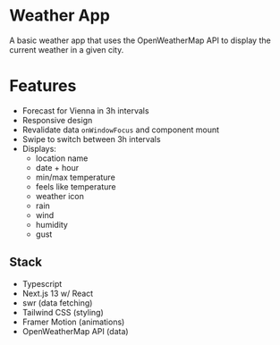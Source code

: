 # Weather App
A basic weather app that uses the OpenWeatherMap API to display the current weather in a given city.

# Features
- Forecast for Vienna in 3h intervals
- Responsive design
- Revalidate data `onWindowFocus` and component mount
- Swipe to switch between 3h intervals
- Displays:
    - location name
    - date + hour
    - min/max temperature
    - feels like temperature    
    - weather icon
    - rain
    - wind
    - humidity
    - gust

## Stack
- Typescript
- Next.js 13 w/ React
- swr (data fetching)
- Tailwind CSS (styling)
- Framer Motion (animations)
- OpenWeatherMap API (data)